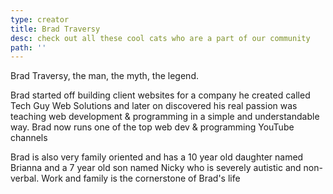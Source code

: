 ```yaml
---
type: creator
title: Brad Traversy
desc: check out all these cool cats who are a part of our community
path: ''
---
```


Brad Traversy, the man, the myth, the legend.

Brad started off building client websites for a company he created called Tech Guy Web Solutions and later on discovered his real passion was teaching web development & programming in a simple and understandable way. Brad now runs one of the top web dev & programming YouTube channels

Brad is also very family oriented and has a 10 year old daughter named Brianna and a 7 year old son named Nicky who is severely autistic and non-verbal. Work and family is the cornerstone of Brad's life
